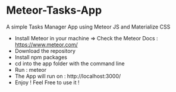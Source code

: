 # Meteor-Tasks-App
A simple Tasks Manager App using Meteor JS and Materialize CSS

- Install Meteor in your machine => Check the Meteor Docs : https://www.meteor.com/
- Download the repository
- Install npm packages
- cd into the app folder with the command line
- Run : meteor
- The App will run on : http://localhost:3000/
- Enjoy ! Feel Free to use it !
